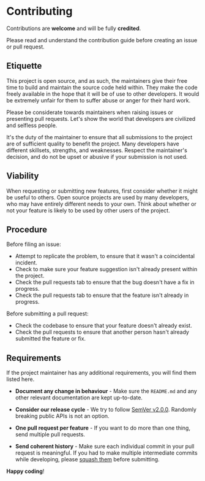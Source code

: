 # Contributing

Contributions are **welcome** and will be fully **credited**.

Please read and understand the contribution guide before creating an issue or pull request.

## Etiquette

This project is open source, and as such, the maintainers give their free time to build and maintain the source code held within. 
They make the code freely available in the hope that it will be of use to other developers. It would be extremely unfair 
for them to suffer abuse or anger for their hard work.

Please be considerate towards maintainers when raising issues or presenting pull requests. Let's show the world that 
developers are civilized and selfless people.

It's the duty of the maintainer to ensure that all submissions to the project are of sufficient quality to benefit the project. 
Many developers have different skillsets, strengths, and weaknesses. Respect the maintainer's decision, and do not be upset or 
abusive if your submission is not used.

## Viability

When requesting or submitting new features, first consider whether it might be useful to others. Open source projects are used 
by many developers, who may have entirely different needs to your own. Think about whether or not your feature is likely to be used 
by other users of the project.

## Procedure

Before filing an issue:

- Attempt to replicate the problem, to ensure that it wasn't a coincidental incident.
- Check to make sure your feature suggestion isn't already present within the project.
- Check the pull requests tab to ensure that the bug doesn't have a fix in progress.
- Check the pull requests tab to ensure that the feature isn't already in progress.

Before submitting a pull request:

- Check the codebase to ensure that your feature doesn't already exist.
- Check the pull requests to ensure that another person hasn't already submitted the feature or fix.

## Requirements

If the project maintainer has any additional requirements, you will find them listed here.

- **Document any change in behaviour** - Make sure the `README.md` and any other relevant documentation are kept up-to-date.

- **Consider our release cycle** - We try to follow [SemVer v2.0.0](http://semver.org/). Randomly breaking public APIs is not an option.

- **One pull request per feature** - If you want to do more than one thing, send multiple pull requests.

- **Send coherent history** - Make sure each individual commit in your pull request is meaningful. If you had to make multiple intermediate commits while developing, please [squash them](http://www.git-scm.com/book/en/v2/Git-Tools-Rewriting-History#Changing-Multiple-Commit-Messages) before submitting.

**Happy coding**!
